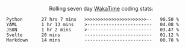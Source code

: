 <!--<p align="center">
  <img width="auto" src ="https://github-readme-stats.vercel.app/api/top-langs/?username=syrkis&layout=compact&hide_border=true&theme=darcula&bg_color=00000000&langs_count=6&hide=jupyter%20notebook,JavaScript,HTML" width = 400>
      <img src ="https://github-readme-streak-stats.herokuapp.com?user=syrkis&theme=darcula&hide_border=true&background=FFFFFF00" width = 400>

</p>-->
<p align="center">Rolling seven day <a href='https://wakatime.com/'> WakaTime</a> coding stats:</p>
<!--START_SECTION:waka-->

```text
Python       27 hrs 7 mins   >>>>>>>>>>>>>>>>>>>>>>>--   90.50 %
YAML         1 hr 13 mins    >------------------------   04.08 %
JSON         1 hr 2 mins     >------------------------   03.47 %
Svelte       20 mins         -------------------------   01.12 %
Markdown     14 mins         -------------------------   00.78 %
```

<!--END_SECTION:waka-->
